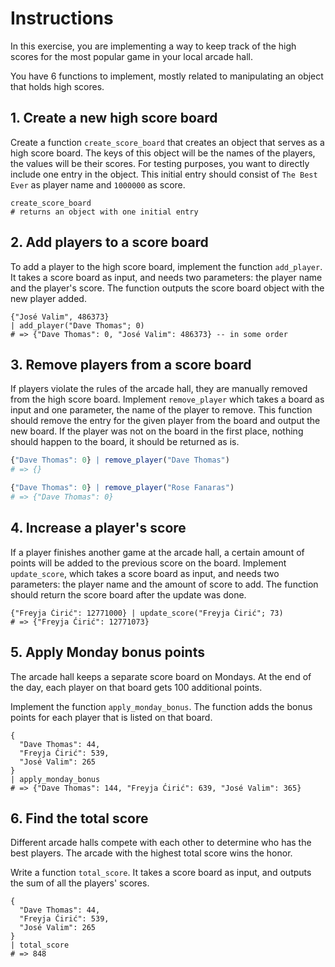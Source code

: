 # Instructions

In this exercise, you are implementing a way to keep track of the high scores for the most popular game in your local arcade hall.

You have 6 functions to implement, mostly related to manipulating an object that holds high scores.

## 1. Create a new high score board

Create a function `create_score_board` that creates an object that serves as a high score board.
The keys of this object will be the names of the players, the values will be their scores.
For testing purposes, you want to directly include one entry in the object.
This initial entry should consist of `The Best Ever` as player name and `1000000` as score.

```jq
create_score_board
# returns an object with one initial entry
```

## 2. Add players to a score board

To add a player to the high score board, implement the function `add_player`.
It takes a score board as input, and needs two parameters: the player name and the player's score.
The function outputs the score board object with the new player added.

```jq
{"José Valim", 486373}
| add_player("Dave Thomas"; 0)
# => {"Dave Thomas": 0, "José Valim": 486373} -- in some order
```

## 3. Remove players from a score board

If players violate the rules of the arcade hall, they are manually removed from the high score board.
Implement `remove_player` which takes a board as input and one parameter, the name of the player to remove.
This function should remove the entry for the given player from the board and output the new board.
If the player was not on the board in the first place, nothing should happen to the board, it should be returned as is.

```q
{"Dave Thomas": 0} | remove_player("Dave Thomas")
# => {}

{"Dave Thomas": 0} | remove_player("Rose Fanaras")
# => {"Dave Thomas": 0}
```

## 4. Increase a player's score

If a player finishes another game at the arcade hall, a certain amount of points will be added to the previous score on the board.
Implement `update_score`, which takes a score board as input, and needs two parameters: the player name and the amount of score to add.
The function should return the score board after the update was done.

```jq
{"Freyja Ćirić": 12771000} | update_score("Freyja Ćirić"; 73)
# => {"Freyja Ćirić": 12771073}
```

## 5. Apply Monday bonus points

The arcade hall keeps a separate score board on Mondays.
At the end of the day, each player on that board gets 100 additional points.

Implement the function `apply_monday_bonus`.
The function adds the bonus points for each player that is listed on that board.

```jq
{
  "Dave Thomas": 44,
  "Freyja Ćirić": 539,
  "José Valim": 265
}
| apply_monday_bonus
# => {"Dave Thomas": 144, "Freyja Ćirić": 639, "José Valim": 365}
```

## 6. Find the total score

Different arcade halls compete with each other to determine who has the best players.
The arcade with the highest total score wins the honor.

Write a function `total_score`.
It takes a score board as input, and outputs the sum of all the players' scores.

```jq
{
  "Dave Thomas": 44,
  "Freyja Ćirić": 539,
  "José Valim": 265
}
| total_score
# => 848
```
```

